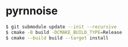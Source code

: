 # pyrnnoise

```bash
$ git submodule update --init --recursive
$ cmake -B build -DCMAKE_BUILD_TYPE=Release
$ cmake --build build --target install
```

